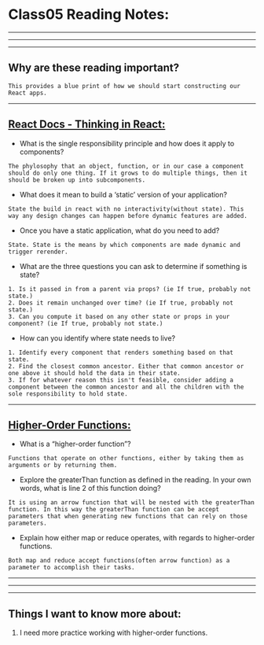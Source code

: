 # **Class05 Reading Notes:**
---
---
---
## Why are these reading important?

```
This provides a blue print of how we should start constructing our React apps.
```

---

## [**React Docs - Thinking in React:**](https://reactjs.org/docs/thinking-in-react.html)

* What is the single responsibility principle and how does it apply to components?

```
The phylosophy that an object, function, or in our case a component should do only one thing. If it grows to do multiple things, then it should be broken up into subcomponents.
```

* What does it mean to build a ‘static’ version of your application?

```
State the build in react with no interactivity(without state). This way any design changes can happen before dynamic features are added.
```

* Once you have a static application, what do you need to add?

```
State. State is the means by which components are made dynamic and trigger rerender.
```

* What are the three questions you can ask to determine if something is state?

```
1. Is it passed in from a parent via props? (ie If true, probably not state.)
2. Does it remain unchanged over time? (ie If true, probably not state.)
3. Can you compute it based on any other state or props in your component? (ie If true, probably not state.)
```

* How can you identify where state needs to live?

```
1. Identify every component that renders something based on that state.
2. Find the closest common ancestor. Either that common ancestor or one above it should hold the data in their state.
3. If for whatever reason this isn't feasible, consider adding a component between the common ancestor and all the children with the sole responsibility to hold state.
```

---

## [**Higher-Order Functions:**](https://eloquentjavascript.net/05_higher_order.html#h_xxCc98lOBK)

* What is a “higher-order function”?

```
Functions that operate on other functions, either by taking them as arguments or by returning them.
```

* Explore the greaterThan function as defined in the reading. In your own words, what is line 2 of this function doing?

```
It is using an arrow function that will be nested with the greaterThan function. In this way the greaterThan function can be accept parameters that when generating new functions that can rely on those parameters.
```

* Explain how either map or reduce operates, with regards to higher-order functions.

```
Both map and reduce accept functions(often arrow function) as a parameter to accomplish their tasks.
```

---
---
---
## **Things I want to know more about:**

1. I need more practice working with higher-order functions.

